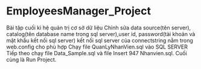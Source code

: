 # EmployeesManager_Project
Bài tập cuối kì hệ quản trị cơ sở dữ liệu
Chỉnh sửa data source(tên server), catalog(tên database name trong sql server),user id, password(tài khoản và mật khẩu kết nối sql server) kết nối sql server của connectstring nằm trong web.config cho phù hợp 
Chạy file QuanLyNhanVien.sql vào SQL SERVER
Tiếp theo chạy file Data_Sample.sql và file Insert 947 Nhanvien.sql.
Cuối cùng là Run Project.
